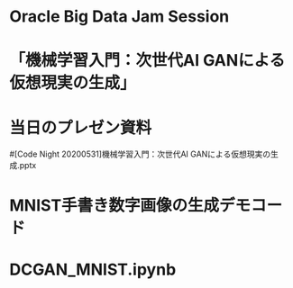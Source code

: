 # Oracle Big Data Jam Session
# 「機械学習入門：次世代AI GANによる仮想現実の生成」

# 当日のプレゼン資料
#[Code Night 20200531]機械学習入門：次世代AI GANによる仮想現実の生成.pptx

# MNIST手書き数字画像の生成デモコード
# DCGAN_MNIST.ipynb
